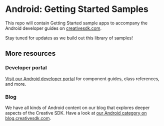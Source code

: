 # Android: Getting Started Samples

This repo will contain Getting Started sample apps to accompany the Android developer guides on [creativesdk.com](http://creativesdk.com).

Stay tuned for updates as we build out this library of samples!

## More resources

### Developer portal

[Visit our Android developer portal](https://creativesdk.adobe.com/docs/android/#/index.html) for component guides, class references, and more.

### Blog

We have all kinds of Android content on our blog that explores deeper aspects of the Creative SDK. Have a look at [our Android category on blog.creativesdk.com](http://blog.creativesdk.com).